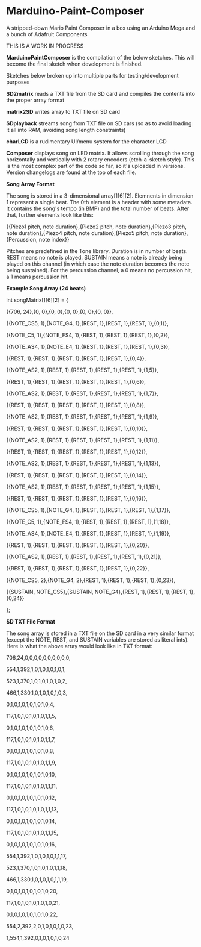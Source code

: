 # Marduino-Paint-Composer
A stripped-down Mario Paint Composer in a box using an Arduino Mega and a bunch of Adafruit Components

THIS IS A WORK IN PROGRESS

**MarduinoPaintComposer** is the compilation of the below sketches.  This will become the final sketch when development is finished.

Sketches below broken up into multiple parts for testing/development purposes

**SD2matrix** reads a TXT file from the SD card and compiles the contents into the proper array format

**matrix2SD** writes array to TXT file on SD card

**SDplayback** streams song from TXT file on SD cars (so as to avoid loading it all into RAM, avoiding song length constraints)

**charLCD** is a rudimentary UI/menu system for the character LCD

**Composer** displays song on LED matrix.  It allows scrolling through the song horizontally and vertically with 2 rotary encoders (etch-a-sketch style).  This is the most complex part of the code so far, so it's uploaded in versions.  Version changelogs are found at the top of each file.



**Song Array Format**

The song is stored in a 3-dimensional array[][6][2].  Elemnents in dimension 1 represent a single beat.  The 0th element is a header with some metadata.  It contains the song's tempo (in BMP) and the total number of beats.  After that, further elements look like this:

{{Piezo1 pitch, note duration},{Piezo2 pitch, note duration},{Piezo3  pitch, note duration},{Piezo4 pitch, note duration},{Piezo5 pitch, note duration},{Percussion, note index}}

Pitches are predefined in the Tone library.  Duration is in number of beats. REST means no note is played.  SUSTAIN means a note is already being played on this channel (in which case the note duration becomes the note being sustained). For the percussion channel, a 0 means no percussion hit, a 1 means percussion hit.



**Example Song Array (24 beats)**


int songMatrix[][6][2] = {

  {{706, 24},{0, 0},{0, 0},{0, 0},{0, 0},{0, 0}},
  
  {{NOTE_CS5, 1},{NOTE_G4, 1},{REST, 1},{REST, 1},{REST, 1},{0,1}},
  
  {{NOTE_C5, 1},{NOTE_FS4, 1},{REST, 1},{REST, 1},{REST, 1},{0,2}},
  
  {{NOTE_AS4, 1},{NOTE_E4, 1},{REST, 1},{REST, 1},{REST, 1},{0,3}},
  
  {{REST, 1},{REST, 1},{REST, 1},{REST, 1},{REST, 1},{0,4}},
  
  {{NOTE_AS2, 1},{REST, 1},{REST, 1},{REST, 1},{REST, 1},{1,5}},
  
  {{REST, 1},{REST, 1},{REST, 1},{REST, 1},{REST, 1},{0,6}},
  
  {{NOTE_AS2, 1},{REST, 1},{REST, 1},{REST, 1},{REST, 1},{1,7}},
  
  {{REST, 1},{REST, 1},{REST, 1},{REST, 1},{REST, 1},{0,8}},
  
  {{NOTE_AS2, 1},{REST, 1},{REST, 1},{REST, 1},{REST, 1},{1,9}},
  
  {{REST, 1},{REST, 1},{REST, 1},{REST, 1},{REST, 1},{0,10}},
  
  {{NOTE_AS2, 1},{REST, 1},{REST, 1},{REST, 1},{REST, 1},{1,11}},
  
  {{REST, 1},{REST, 1},{REST, 1},{REST, 1},{REST, 1},{0,12}},
  
  {{NOTE_AS2, 1},{REST, 1},{REST, 1},{REST, 1},{REST, 1},{1,13}},
  
  {{REST, 1},{REST, 1},{REST, 1},{REST, 1},{REST, 1},{0,14}},
  
  {{NOTE_AS2, 1},{REST, 1},{REST, 1},{REST, 1},{REST, 1},{1,15}},
 
  {{REST, 1},{REST, 1},{REST, 1},{REST, 1},{REST, 1},{0,16}},
  
  {{NOTE_CS5, 1},{NOTE_G4, 1},{REST, 1},{REST, 1},{REST, 1},{1,17}},
  
  {{NOTE_C5, 1},{NOTE_FS4, 1},{REST, 1},{REST, 1},{REST, 1},{1,18}},
  
  {{NOTE_AS4, 1},{NOTE_E4, 1},{REST, 1},{REST, 1},{REST, 1},{1,19}},
  
  {{REST, 1},{REST, 1},{REST, 1},{REST, 1},{REST, 1},{0,20}},
  
  {{NOTE_AS2, 1},{REST, 1},{REST, 1},{REST, 1},{REST, 1},{0,21}},
  
  {{REST, 1},{REST, 1},{REST, 1},{REST, 1},{REST, 1},{0,22}},
  
  {{NOTE_CS5, 2},{NOTE_G4, 2},{REST, 1},{REST, 1},{REST, 1},{0,23}},
  
  {{SUSTAIN, NOTE_CS5},{SUSTAIN, NOTE_G4},{REST, 1},{REST, 1},{REST, 1},{0,24}}
  
  };
  
  
  
**SD TXT File Format**

The song array is stored in a TXT file on the SD card in a very similar format (except the NOTE, REST, and SUSTAIN variables are stored as literal ints).  Here is what the above array would look like in TXT format:


706,24,0,0,0,0,0,0,0,0,0,0,

554,1,392,1,0,1,0,1,0,1,0,1,

523,1,370,1,0,1,0,1,0,1,0,2,

466,1,330,1,0,1,0,1,0,1,0,3,

0,1,0,1,0,1,0,1,0,1,0,4,

117,1,0,1,0,1,0,1,0,1,1,5,

0,1,0,1,0,1,0,1,0,1,0,6,

117,1,0,1,0,1,0,1,0,1,1,7,

0,1,0,1,0,1,0,1,0,1,0,8,

117,1,0,1,0,1,0,1,0,1,1,9,

0,1,0,1,0,1,0,1,0,1,0,10,

117,1,0,1,0,1,0,1,0,1,1,11,

0,1,0,1,0,1,0,1,0,1,0,12,

117,1,0,1,0,1,0,1,0,1,1,13,

0,1,0,1,0,1,0,1,0,1,0,14,

117,1,0,1,0,1,0,1,0,1,1,15,

0,1,0,1,0,1,0,1,0,1,0,16,

554,1,392,1,0,1,0,1,0,1,1,17,

523,1,370,1,0,1,0,1,0,1,1,18,

466,1,330,1,0,1,0,1,0,1,1,19,

0,1,0,1,0,1,0,1,0,1,0,20,

117,1,0,1,0,1,0,1,0,1,0,21,

0,1,0,1,0,1,0,1,0,1,0,22,

554,2,392,2,0,1,0,1,0,1,0,23,

1,554,1,392,0,1,0,1,0,1,0,24

